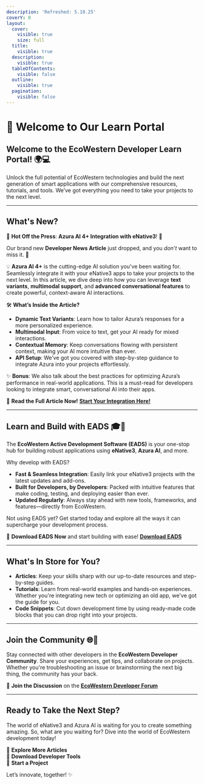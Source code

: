 ```yaml
---
description: 'Refreshed: 5.10.25'
coverY: 0
layout:
  cover:
    visible: true
    size: full
  title:
    visible: true
  description:
    visible: true
  tableOfContents:
    visible: false
  outline:
    visible: true
  pagination:
    visible: false
---
```


# 👋 Welcome to Our Learn Portal

## **Welcome to the EcoWestern Developer Learn Portal!** 🌍💻

Unlock the full potential of EcoWestern technologies and build the next generation of smart applications with our comprehensive resources, tutorials, and tools. We’ve got everything you need to take your projects to the next level.

***

## **What's New?**

🚨 **Hot Off the Press**: **Azura AI 4+ Integration with eNative3**! 🚨

Our brand new **Developer News Article** just dropped, and you _don’t_ want to miss it. 🚀

💡 **Azura AI 4+** is the cutting-edge AI solution you've been waiting for. Seamlessly integrate it with your eNative3 apps to take your projects to the next level. In this article, we dive deep into how you can leverage **text variants**, **multimodal support**, and **advanced conversational features** to create powerful, context-aware AI interactions.

🛠️ **What’s Inside the Article?**

* **Dynamic Text Variants**: Learn how to tailor Azura’s responses for a more personalized experience.
* **Multimodal Input**: From voice to text, get your AI ready for mixed interactions.
* **Contextual Memory**: Keep conversations flowing with persistent context, making your AI more intuitive than ever.
* **API Setup**: We’ve got you covered with step-by-step guidance to integrate Azura into your projects effortlessly.

✨ **Bonus**: We also talk about the best practices for optimizing Azura’s performance in real-world applications. This is a must-read for developers looking to integrate smart, conversational AI into their apps.

🔗 **Read the Full Article Now!** [**Start Your Integration Here!**](developer-news/azura-ai-4+-with-enative3-integration.md)

***

## **Learn and Build with EADS** 🎓🚀

The **EcoWestern Active Development Software (EADS)** is your one-stop hub for building robust applications using **eNative3**, **Azura AI**, and more.

Why develop with EADS?

* **Fast & Seamless Integration**: Easily link your eNative3 projects with the latest updates and add-ons.
* **Built for Developers, by Developers**: Packed with intuitive features that make coding, testing, and deploying easier than ever.
* **Updated Regularly**: Always stay ahead with new tools, frameworks, and features—directly from EcoWestern.

Not using EADS yet? Get started today and explore all the ways it can supercharge your development process.

🔗 **Download EADS Now** and start building with ease! [**Download EADS**](./#welcome-to-the-ecowestern-developer-learn-portal)

***

## **What's In Store for You?**

* **Articles**: Keep your skills sharp with our up-to-date resources and step-by-step guides.
* **Tutorials**: Learn from real-world examples and hands-on experiences. Whether you're integrating new tech or optimizing an old app, we've got the guide for you.
* **Code Snippets**: Cut down development time by using ready-made code blocks that you can drop right into your projects.

***

## **Join the Community** 🌐👥

Stay connected with other developers in the **EcoWestern Developer Community**. Share your experiences, get tips, and collaborate on projects. Whether you're troubleshooting an issue or brainstorming the next big thing, the community has your back.

🔗 **Join the Discussion** on the [**EcoWestern Developer Forum**](./#welcome-to-the-ecowestern-developer-learn-portal)

***

## **Ready to Take the Next Step?**

The world of eNative3 and Azura AI is waiting for you to create something amazing. So, what are you waiting for? Dive into the world of EcoWestern development today!

📘 **Explore More Articles**\
🔧 **Download Developer Tools**\
💬 **Start a Project**

Let’s innovate, together! ✨

